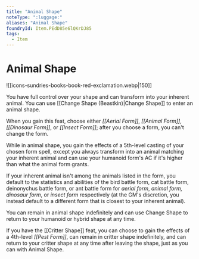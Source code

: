 ```yaml
---
title: "Animal Shape"
noteType: ":luggage:"
aliases: "Animal Shape"
foundryId: Item.PEdD85e6lQKrDJ85
tags:
  - Item
---
```


# Animal Shape
![[icons-sundries-books-book-red-exclamation.webp|150]]

You have full control over your shape and can transform into your inherent animal. You can use [[Change Shape (Beastkin)|Change Shape]] to enter an animal shape.

When you gain this feat, choose either _[[Aerial Form]]_, _[[Animal Form]]_, _[[Dinosaur Form]]_, or _[[Insect Form]]_; after you choose a form, you can't change the form.

While in animal shape, you gain the effects of a 5th-level casting of your chosen form spell, except you always transform into an animal matching your inherent animal and can use your humanoid form's AC if it's higher than what the animal form grants.

If your inherent animal isn't among the animals listed in the form, you default to the statistics and abilities of the bird battle form, cat battle form, deinonychus battle form, or ant battle form for _aerial form_, _animal form, dinosaur form_, or _insect form_ respectively (at the GM's discretion, you instead default to a different form that is closest to your inherent animal).

You can remain in animal shape indefinitely and can use Change Shape to return to your humanoid or hybrid shape at any time.

If you have the [[Critter Shape]] feat, you can choose to gain the effects of a 4th-level _[[Pest Form]]_, can remain in critter shape indefinitely, and can return to your critter shape at any time after leaving the shape, just as you can with Animal Shape.
